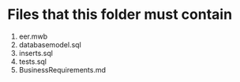 # Files that this folder must contain

1. eer.mwb
2. databasemodel.sql
3. inserts.sql
4. tests.sql
5. BusinessRequirements.md
